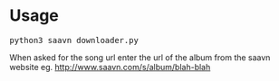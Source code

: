 Usage
====
<pre>python3 saavn_downloader.py</pre>

When asked for the song url enter the url of the album from the saavn website eg. http://www.saavn.com/s/album/blah-blah
